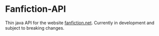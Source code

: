 Fanfiction-API
==============

Thin java API for the website [fanfiction.net](http://fanfiction.net). Currently in development and subject to breaking
changes.